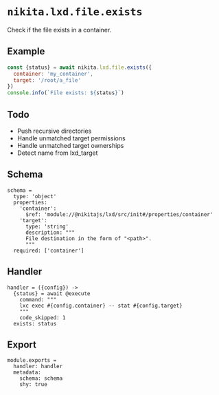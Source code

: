 
# `nikita.lxd.file.exists`

Check if the file exists in a container.

## Example

```js
const {status} = await nikita.lxd.file.exists({
  container: 'my_container',
  target: '/root/a_file'
})
console.info(`File exists: ${status}`)
```

## Todo

* Push recursive directories
* Handle unmatched target permissions
* Handle unmatched target ownerships
* Detect name from lxd_target

## Schema

    schema =
      type: 'object'
      properties:
        'container':
          $ref: 'module://@nikitajs/lxd/src/init#/properties/container'
        'target':
          type: 'string'
          description: """
          File destination in the form of "<path>".
          """
      required: ['container']

## Handler

    handler = ({config}) ->
      {status} = await @execute
        command: """
        lxc exec #{config.container} -- stat #{config.target}
        """
        code_skipped: 1
      exists: status

## Export

    module.exports =
      handler: handler
      metadata:
        schema: schema
        shy: true

